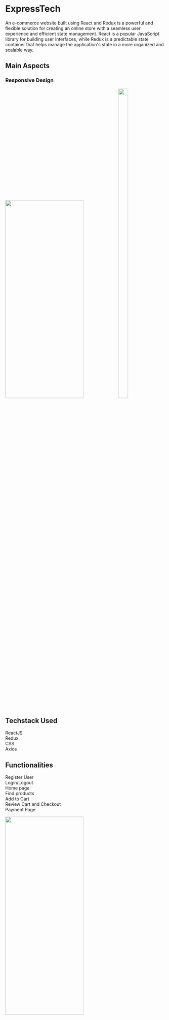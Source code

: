 # ExpressTech
An e-commerce website built using React and Redux is a powerful and flexible solution for creating an online store with a seamless user experience and efficient state management. React is a popular JavaScript library for building user interfaces, while Redux is a predictable state container that helps manage the application's state in a more organized and scalable way.


## Main Aspects

### Responsive Design

<img src="https://github.com/Morty05/E-commerce-Project/assets/97411153/e36c1be8-c881-4625-92dc-f36f58fdf532" width=70% height=40%>

<img src="https://github.com/Morty05/E-commerce-Project/assets/97411153/35241b65-2c13-47dc-a4e0-f2ae42dadd15" width=25% height=50%>





## Techstack Used
ReactJS<br>
Redux<br>
CSS<br>
Axios

## Functionalities
Register User<br>
Login/Logout<br>
Home page<br>
Find products<br>
Add to Cart <br>
Review Cart and Checkout <br>
Payment Page <br>


<img src="https://github.com/Morty05/E-commerce-Project/assets/97411153/4ee59e96-2358-47e5-88ba-b2f79fbaa233" width=70% height=40%>
<img src="https://github.com/Morty05/E-commerce-Project/assets/97411153/b22e0b72-6e2f-484d-8b49-f394b77bf27a" width=70% height=40%>










